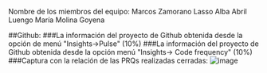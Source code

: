 Nombre de los miembros del equipo:
Marcos Zamorano Lasso
Alba Abril Luengo
María Molina Goyena

##Github:
###La información del proyecto de Github obtenida desde la opción de menú "Insights→Pulse" (10%)
###La información del proyecto de Github obtenida desde la opción menú "Insights→ Code frequency" (10%)
###Captura con la relación de las PRQs realizadas cerradas:
![image](https://github.com/user-attachments/assets/09a4704c-c06a-428b-969d-0edae26c82ac)


